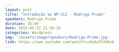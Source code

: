 ```yaml
---
layout: post
title: "Introdução ao WP-CLI - Rodrigo Primo"
speakers: Rodrigo Primo
duration: 35:09
date: 2015-05-22 21:36:29
categories: Wordpress
img: '/assets/image/speakers/Rodrigo-Primo.jpg'
link: https://www.youtube.com/watch?v=8sAw7F4SKvQ
---
```

